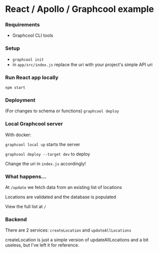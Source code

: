 # React / Apollo / Graphcool example

### Requirements

- Graphcool CLI tools


### Setup

- `graphcool init`
- in `app/src/index.js` replace the uri with your project's simple API uri


### Run React app locally

`npm start`


### Deployment

(For changes to schema or functions) `graphcool deploy`


### Local Graphcool server

With docker:

`graphcool local up` starts the server

`graphcool deploy --target dev` to deploy

Change the uri in `index.js` accordingly!


### What happens...

At `/update` we fetch data from an existing list of locations

Locations are validated and the database is populated

View the full list at `/`


### Backend

There are 2 services: `createLocation` and `updateAllLocations`

createLocation is just a simple version of updateAllLocations and a bit useless, but I've left it for reference.
